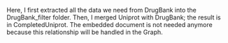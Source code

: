 Here, I first extracted all the data we need from DrugBank into the DrugBank_filter folder. Then, I merged Uniprot with DrugBank; the result is in CompletedUniprot. The embedded document is not needed anymore because this relationship will be handled in the Graph.